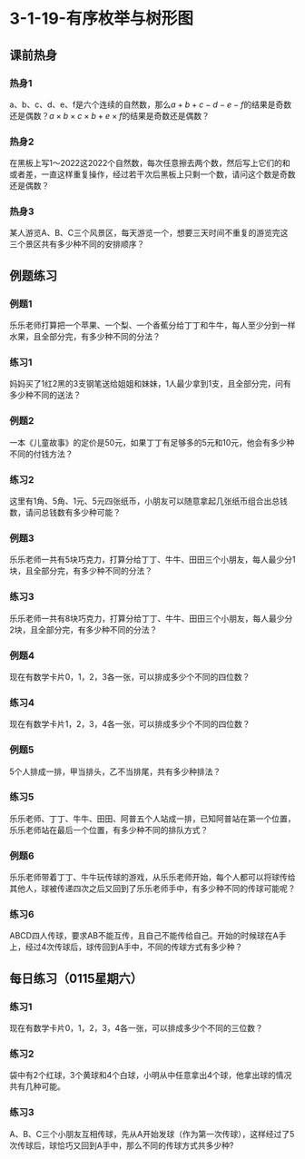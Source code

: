 # 3-1-19-有序枚举与树形图

## 课前热身

### 热身1

a、b、c、d、e、f是六个连续的自然数，那么$a+b+c-d-e-f$的结果是奇数还是偶数？$a\times b\times c\times b+e\times f$的结果是奇数还是偶数？



### 热身2

在黑板上写1～2022这2022个自然数，每次任意擦去两个数，然后写上它们的和或者差，一直这样重复操作，经过若干次后黑板上只剩一个数，请问这个数是奇数还是偶数？



### 热身3

某人游览A、B、C三个风景区，每天游览一个，想要三天时间不重复的游览完这三个景区共有多少种不同的安排顺序？



## 例题练习

### 例题1

乐乐老师打算把一个苹果、一个梨、一个香蕉分给丁丁和牛牛，每人至少分到一样水果，且全部分完，有多少种不同的分法？



### 练习1

妈妈买了1红2黑的3支钢笔送给姐姐和妹妹，1人最少拿到1支，且全部分完，问有多少种不同的送法？





### 例题2

一本《儿童故事》的定价是50元，如果丁丁有足够多的5元和10元，他会有多少种不同的付钱方法？



### 练习2

这里有1角、5角、1元、5元四张纸币，小朋友可以随意拿起几张纸币组合出总钱数，请问总钱数有多少种可能？



### 例题3

乐乐老师一共有5块巧克力，打算分给丁丁、牛牛、田田三个小朋友，每人最少分1块，且全部分完，有多少种不同的分法？



### 练习3

乐乐老师一共有8块巧克力，打算分给丁丁、牛牛、田田三个小朋友，每人最少分2块，且全部分完，有多少种不同的分法？



### 例题4

现在有数学卡片0，1，2，3各一张，可以排成多少个不同的四位数？



### 练习4

现在有数学卡片1，2，3，4各一张，可以排成多少个不同的四位数？





### 例题5

5个人排成一排，甲当排头，乙不当排尾，共有多少种排法？



### 练习5

乐乐老师、丁丁、牛牛、田田、阿普五个人站成一排，已知阿普站在第一个位置，乐乐老师站在最后一个位置，有多少种不同的排队方式？





### 例题6

乐乐老师带着丁丁、牛牛玩传球的游戏，从乐乐老师开始，每个人都可以将球传给其他人，球被传递四次之后又回到了乐乐老师手中，有多少种不同的传球可能呢？



### 练习6

ABCD四人传球，要求AB不能互传，且自己不能传给自己。开始的时候球在A手上，经过4次传球后，球传回到A手中，不同的传球方式有多少种？





## 每日练习（0115星期六）

### 练习1

现在有数学卡片0，1，2，3，4各一张，可以排成多少个不同的三位数？



### 练习2

袋中有2个红球，3个黄球和4个白球，小明从中任意拿出4个球，他拿出球的情况共有几种可能。



### 练习3

A、B、C三个小朋友互相传球，先从A开始发球（作为第一次传球），这样经过了5次传球后，球恰巧又回到A手中，那么不同的传球方式共多少种?
